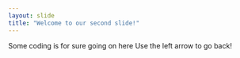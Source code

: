 ```yaml
---
layout: slide
title: "Welcome to our second slide!"
---
```

Some coding is for sure going on here
Use the left arrow to go back!
